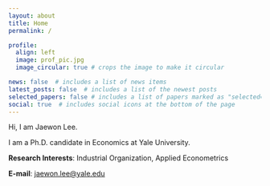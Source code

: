 ```yaml
---
layout: about
title: Home
permalink: /

profile:
  align: left
  image: prof_pic.jpg
  image_circular: true # crops the image to make it circular

news: false  # includes a list of news items
latest_posts: false  # includes a list of the newest posts
selected_papers: false # includes a list of papers marked as "selected={true}"
social: true  # includes social icons at the bottom of the page
---
```


Hi, I am Jaewon Lee.

I am a Ph.D. candidate in Economics at Yale University.

**Research Interests**: Industrial Organization, Applied Econometrics

**E-mail**: <jaewon.lee@yale.edu>
